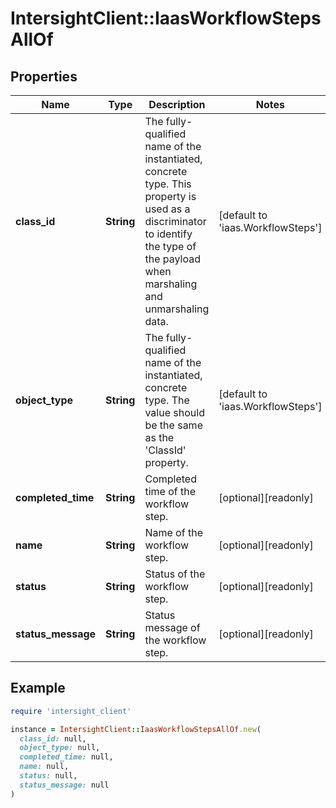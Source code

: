 # IntersightClient::IaasWorkflowStepsAllOf

## Properties

| Name | Type | Description | Notes |
| ---- | ---- | ----------- | ----- |
| **class_id** | **String** | The fully-qualified name of the instantiated, concrete type. This property is used as a discriminator to identify the type of the payload when marshaling and unmarshaling data. | [default to &#39;iaas.WorkflowSteps&#39;] |
| **object_type** | **String** | The fully-qualified name of the instantiated, concrete type. The value should be the same as the &#39;ClassId&#39; property. | [default to &#39;iaas.WorkflowSteps&#39;] |
| **completed_time** | **String** | Completed time of the workflow step. | [optional][readonly] |
| **name** | **String** | Name of the workflow step. | [optional][readonly] |
| **status** | **String** | Status of the workflow step. | [optional][readonly] |
| **status_message** | **String** | Status message of the workflow step. | [optional][readonly] |

## Example

```ruby
require 'intersight_client'

instance = IntersightClient::IaasWorkflowStepsAllOf.new(
  class_id: null,
  object_type: null,
  completed_time: null,
  name: null,
  status: null,
  status_message: null
)
```

